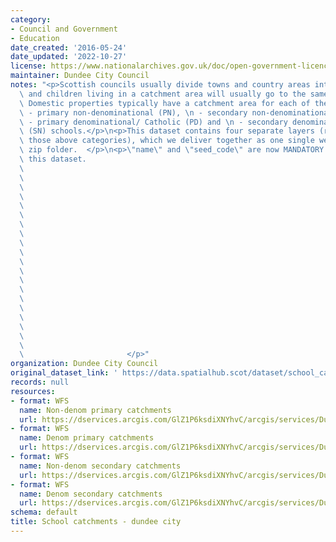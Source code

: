 ```yaml
---
category:
- Council and Government
- Education
date_created: '2016-05-24'
date_updated: '2022-10-27'
license: https://www.nationalarchives.gov.uk/doc/open-government-licence/version/3/
maintainer: Dundee City Council
notes: "<p>Scottish councils usually divide towns and country areas into catchments\
  \ and children living in a catchment area will usually go to the same local school.\
  \ Domestic properties typically have a catchment area for each of their local:\n\
  \ - primary non-denominational (PN), \n - secondary non-denominational (SN), \n\
  \ - primary denominational/ Catholic (PD) and \n - secondary denominational/ Catholic\
  \ (SN) schools.</p>\n<p>This dataset contains four separate layers (representing\
  \ those above categories), which we deliver together as one single web service or\
  \ zip folder.  </p>\n<p>\"name\" and \"seed_code\" are now MANDATORY fields for\
  \ this dataset.                                                                \
  \                                                                              \
  \                                                                              \
  \                                                                              \
  \                                                                              \
  \                                                                              \
  \                                                                              \
  \                                                                              \
  \                                                                              \
  \                                                                              \
  \                                                                              \
  \                                                                              \
  \                                                                              \
  \                                                                              \
  \                                                                              \
  \                                                                              \
  \                                                                              \
  \                                                                              \
  \                                                                              \
  \                                                                              \
  \                                                                              \
  \                       </p>"
organization: Dundee City Council
original_dataset_link: ' https://data.spatialhub.scot/dataset/school_catchments-dc'
records: null
resources:
- format: WFS
  name: Non-denom primary catchments
  url: https://dservices.arcgis.com/GlZ1P6ksdiXNYhvC/arcgis/services/Dundee_School_Catchments_2022/WFSServer?service=wfs&request=getcapabilities
- format: WFS
  name: Denom primary catchments
  url: https://dservices.arcgis.com/GlZ1P6ksdiXNYhvC/arcgis/services/Dundee_School_Catchments_2022/WFSServer?service=wfs&request=getcapabilities
- format: WFS
  name: Non-denom secondary catchments
  url: https://dservices.arcgis.com/GlZ1P6ksdiXNYhvC/arcgis/services/Dundee_School_Catchments_2022/WFSServer?service=wfs&request=getcapabilities
- format: WFS
  name: Denom secondary catchments
  url: https://dservices.arcgis.com/GlZ1P6ksdiXNYhvC/arcgis/services/Dundee_School_Catchments_2022/WFSServer?service=wfs&request=getcapabilities
schema: default
title: School catchments - dundee city
---
```

